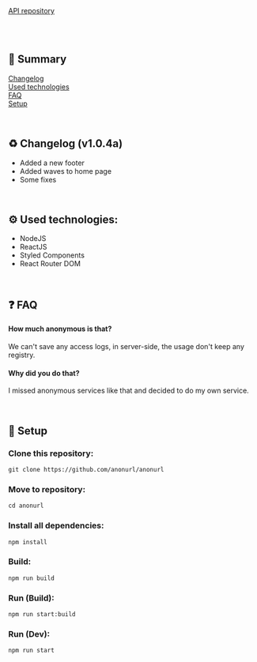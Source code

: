 <br><br>
[API repository](https://github.com/anonurl/anonurl-api)<br>

<br></br>
## 📖 Summary
[Changelog](#changelog)<br>
[Used technologies](#usedtech)<br>
[FAQ](#faq)<br>
[Setup](#setup)<br>

<br><a name="changelog"></a>
## ♻️ Changelog (v1.0.4a)
- Added a new footer
- Added waves to home page
- Some fixes

<br><a name="usedtech"></a>
## ⚙️ Used technologies:
- NodeJS
- ReactJS
- Styled Components
- React Router DOM

<br><a name="faq"></a>
## ❓ FAQ
#### How much anonymous is that?
We can't save any access logs, in server-side, the usage don't keep any registry.

#### Why did you do that?
I missed anonymous services like that and decided to do my own service.

<br><a name="setup"></a>
## 🔧 Setup
### Clone this repository:
`git clone https://github.com/anonurl/anonurl`

### Move to repository:
`cd anonurl`

### Install all dependencies:
`npm install`

### Build:
`npm run build`

### Run (Build):
`npm run start:build`

### Run (Dev):
`npm run start`
